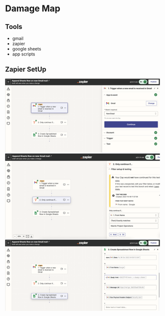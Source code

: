 # Damage Map

## Tools
- gmail
- zapier
- google sheets
- app scripts

## Zapier SetUp
<img src="img/zapier1.png">
<img src="img/zapier2.png">
<img src="img/zapier3.png">